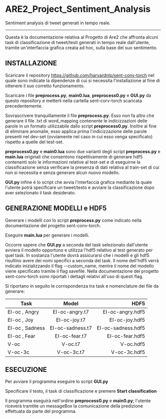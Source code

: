 # ARE2_Project_Sentiment_Analysis

Sentiment analysis di tweet generati in tempo reale.

__________________________________________________________

Questa è la documentazione relativa al Progetto di Are2 che affronta alcuni task di classificazione di tweet/testi generati in tempo reale dall'utente, tramite un'interfaccia grafica creata ad hoc, sulla base del suo sentimento.


## INSTALLAZIONE

Scaricare il repository https://github.com/harvardnlp/sent-conv-torch nel quale sono indicate la dipendenze di cui si necessita l'installazione al fine di ottenere il suo corretto funzionamento.

Scaricare i file **preprocess.py**, **main0.lua**, **preprocess0.py** e **GUI.py** da questo repository e metterli nella cartella sent-corv-torch scaricata precedentemente.

Sovrascrivere tranquillamente il file **preprocess.py**. Esso non fa altro che generare il file .txt di word_mapping contenente le indicizzazioni delle parole in un formato utilizzabile dallo script **preprocess0.py**. Inoltre al fine di eliminare anomalie, esso applica prima l'indicizzazione delle parole presenti nel dev-set (ovviamente nel caso in cui esso venga specificato) rispetto a quelle del test-set.

**preprocess0.py** e **main0.lua** sono due varianti degli script **preprocess.py** e **main.lua** originali che consentono rispettivamente di generare hdf5 contenenti solo le informazioni relative al test-set e di eseguirne la classificazione senza verificare la presenza di dati relativa al train-set di cui non si necessita e senza generare alcun nuovo modello.

**GUI.py** infine è lo script che avvia l'interfaccia grafica mediante la quale l'utente potrà specificare un tweet/testo e avviare la classificazione dopo aver selezionato il task desiderato.


## GENERAZIONE MODELLI e HDF5

Generare i modelli con lo script **preprocess.py** come indicato nella documentazione del progetto sent-conv-torch.

Eseguire **main.lua** per generare i modelli.

Occorre sapere che **GUI.py** a seconda del task selezionato dall'utente avviera il modello opportuno e utilizza l'hdf5 relativo al test generato per quel task. In sostanza l'utente dovrà assicurarsi che i modelli e gli hdf5 risultino avere dei nomi specifici a seconda del task.
Il nome dell'hdf5 verrà indicato inizializzando il flag --custom_name, mentre il nome del modello viene specificato tramite il flag savefile. Nella documentazione del progetto sent-conv-torch sono riportati i dettagli relativi all'uso di questi flag.

Si riportano in seguito le corrispondenza tra task e nomenclature dei file da generare:

 Task                | Model           | HDF5  |
| -----------------  |:-------------:| -----:|
| EI-oc , Angry      | EI-oc-angry.t7 | EI-oc-angry.hdf5 |
| EI-oc , Joy        | EI-oc-joy.t7 | EI-oc-joy.hdf5 |
| EI-oc , Sadness    | EI-oc-sadness.t7 | EI-oc-sadness.hdf5 |
| EI-oc , Fear       | EI-oc-fear.t7 | EI-oc-fear.hdf5 |
| V-oc               | V-oc.t7       | V-oc.hdf5 |
| V-oc-3c               | V-oc-3c.t7       | V-oc-3c.hdf5 |


## ESECUZIONE

Per avviare il programma eseguire lo script **GUI.py**

Specificare il testo, il task di classificazione e premere **Start classification**

Il programma eseguirà nell'ordine **preprocess0.py** e **main0.py**; l'utente riceverà tramtite un messageBox la comunicazione della predizione effettuata da parte del programma.
